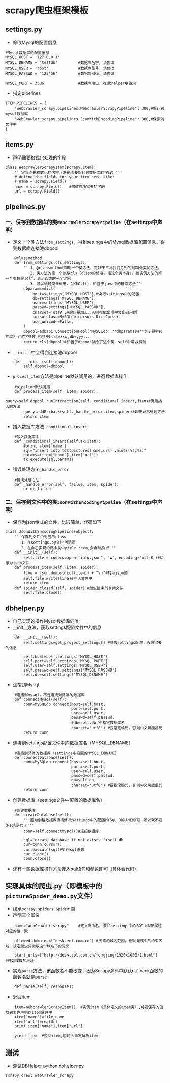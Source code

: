 scrapy爬虫框架模板
=====


## settings.py
 - 修改Mysql的配置信息
``` stylus
#Mysql数据库的配置信息
MYSQL_HOST = '127.0.0.1'
MYSQL_DBNAME = 'testdb'         #数据库名字，请修改
MYSQL_USER = 'root'             #数据库账号，请修改 
MYSQL_PASSWD = '123456'         #数据库密码，请修改

MYSQL_PORT = 3306               #数据库端口，在dbhelper中使用
```
 - 指定pipelines

``` stylus
ITEM_PIPELINES = {
    'webCrawler_scrapy.pipelines.WebcrawlerScrapyPipeline': 300,#保存到mysql数据库
    'webCrawler_scrapy.pipelines.JsonWithEncodingPipeline': 300,#保存到文件中
}
```


## items.py
 - 声明需要格式化处理的字段

``` stylus
class WebcrawlerScrapyItem(scrapy.Item):
    '''定义需要格式化的内容（或是需要保存到数据库的字段）'''
    # define the fields for your item here like:
    # name = scrapy.Field()
    name = scrapy.Field()   #修改你所需要的字段
    url = scrapy.Field()
```

## pipelines.py

### 一、保存到数据库的类`WebcrawlerScrapyPipeline`（在settings中声明）
 - 定义一个类方法`from_settings`，得到settings中的Mysql数据库配置信息，得到数据库连接池dbpool
 
``` stylus
    @classmethod
    def from_settings(cls,settings):
        '''1、@classmethod声明一个类方法，而对于平常我们见到的则叫做实例方法。 
           2、类方法的第一个参数cls（class的缩写，指这个类本身），而实例方法的第一个参数是self，表示该类的一个实例
           3、可以通过类来调用，就像C.f()，相当于java中的静态方法'''
        dbparams=dict(
            host=settings['MYSQL_HOST'],#读取settings中的配置
            db=settings['MYSQL_DBNAME'],
            user=settings['MYSQL_USER'],
            passwd=settings['MYSQL_PASSWD'],
            charset='utf8',#编码要加上，否则可能出现中文乱码问题
            cursorclass=MySQLdb.cursors.DictCursor,
            use_unicode=False,
        )
        dbpool=adbapi.ConnectionPool('MySQLdb',**dbparams)#**表示将字典扩展为关键字参数,相当于host=xxx,db=yyy....
        return cls(dbpool)#相当于dbpool付给了这个类，self中可以得到
```
 - `__init__`中会得到连接池dbpool
 

``` stylus
    def __init__(self,dbpool):
        self.dbpool=dbpool
```
 - `process_item`方法是pipeline默认调用的，进行数据库操作
 

``` stylus
    #pipeline默认调用
    def process_item(self, item, spider):
        query=self.dbpool.runInteraction(self._conditional_insert,item)#调用插入的方法
        query.addErrback(self._handle_error,item,spider)#调用异常处理方法
        return item
```
 - 插入数据库方法`_conditional_insert`
 

``` stylus
    #写入数据库中
    def _conditional_insert(self,tx,item):
        #print item['name']
        sql="insert into testpictures(name,url) values(%s,%s)"
        params=(item["name"],item["url"])
        tx.execute(sql,params)
```
 - 错误处理方法`_handle_error`
 

``` stylus
    #错误处理方法
    def _handle_error(self, failue, item, spider):
        print failue
```

### 二、保存到文件中的类`JsonWithEncodingPipeline`（在settings中声明）

 - 保存为json格式的文件，比较简单，代码如下
 

``` stylus
class JsonWithEncodingPipeline(object):
    '''保存到文件中对应的class
       1、在settings.py文件中配置
       2、在自己实现的爬虫类中yield item,会自动执行'''    
    def __init__(self):
        self.file = codecs.open('info.json', 'w', encoding='utf-8')#保存为json文件
    def process_item(self, item, spider):
        line = json.dumps(dict(item)) + "\n"#转为json的
        self.file.write(line)#写入文件中
        return item
    def spider_closed(self, spider):#爬虫结束时关闭文件
        self.file.close()
```


## dbhelper.py

 - 自己实现的操作Mysql数据库的类
 - __init__方法，获取settings配置文件中的信息
 

``` stylus
    def __init__(self):
        self.settings=get_project_settings() #获取settings配置，设置需要的信息
        
        self.host=self.settings['MYSQL_HOST']
        self.port=self.settings['MYSQL_PORT']
        self.user=self.settings['MYSQL_USER']
        self.passwd=self.settings['MYSQL_PASSWD']
        self.db=self.settings['MYSQL_DBNAME']
```
 - 连接到Mysql
 

``` stylus
    #连接到mysql，不是连接到具体的数据库
    def connectMysql(self):
        conn=MySQLdb.connect(host=self.host,
                             port=self.port,
                             user=self.user,
                             passwd=self.passwd,
                             #db=self.db,不指定数据库名
                             charset='utf8') #要指定编码，否则中文可能乱码
        return conn
```
 - 连接到settings配置文件中的数据库名（MYSQL_DBNAME）

``` stylus
    #连接到具体的数据库（settings中设置的MYSQL_DBNAME）
    def connectDatabase(self):
        conn=MySQLdb.connect(host=self.host,
                             port=self.port,
                             user=self.user,
                             passwd=self.passwd,
                             db=self.db,
                             charset='utf8') #要指定编码，否则中文可能乱码
        return conn 
```
 - 创建数据库（settings文件中配置的数据库名）
 

``` stylus
    #创建数据库
    def createDatabase(self):
        '''因为创建数据库直接修改settings中的配置MYSQL_DBNAME即可，所以就不要传sql语句了'''
        conn=self.connectMysql()#连接数据库
        
        sql="create database if not exists "+self.db
        cur=conn.cursor()
        cur.execute(sql)#执行sql语句
        cur.close()
        conn.close()
```
 - 还有一些数据库操作方法传入sql语句和参数即可（具体看代码）

## 实现具体的爬虫.py（即模板中的`pictureSpider_demo.py`文件）
 - 继承`scrapy.spiders.Spider` 类
 - 声明三个属性
 

``` stylus
    name="webCrawler_scrapy"    #定义爬虫名，要和settings中的BOT_NAME属性对应的值一致
    
    allowed_domains=["desk.zol.com.cn"] #搜索的域名范围，也就是爬虫的约束区域，规定爬虫只爬取这个域名下的网页
    
    start_urls=["http://desk.zol.com.cn/fengjing/1920x1080/1.html"]   #开始爬取的地址
```
 - 实现`parse`方法，该函数名不能改变，因为Scrapy源码中默认callback函数的函数名就是parse
 

``` stylus
    def parse(self, response):
```
 - 返回item
 

``` stylus
    item=WebcrawlerScrapyItem()  #实例item（具体定义的item类）,将要保存的值放到事先声明的item属性中
    item['name']=file_name 
    item['url']=realUrl
    print item["name"],item["url"]    
                    
    yield item  #返回item,这时会自定解析item
```

## 测试
 - 测试DBHelper
 python dbhelper.py

 `scrapy crawl webCrawler_scrapy` 


